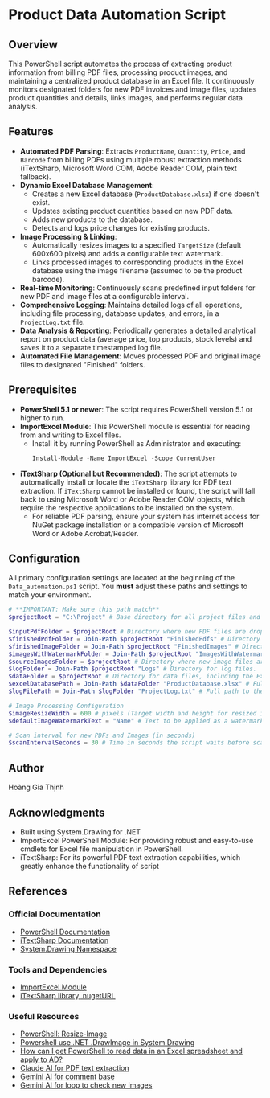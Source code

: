 # Product Data Automation Script

## Overview

This PowerShell script automates the process of extracting product information from billing PDF files, processing product images, and maintaining a centralized product database in an Excel file. It continuously monitors designated folders for new PDF invoices and image files, updates product quantities and details, links images, and performs regular data analysis.

## Features

- **Automated PDF Parsing**: Extracts `ProductName`, `Quantity`, `Price`, and `Barcode` from billing PDFs using multiple robust extraction methods (iTextSharp, Microsoft Word COM, Adobe Reader COM, plain text fallback).
- **Dynamic Excel Database Management**:
  - Creates a new Excel database (`ProductDatabase.xlsx`) if one doesn't exist.
  - Updates existing product quantities based on new PDF data.
  - Adds new products to the database.
  - Detects and logs price changes for existing products.
- **Image Processing & Linking**:
  - Automatically resizes images to a specified `TargetSize` (default 600x600 pixels) and adds a configurable text watermark.
  - Links processed images to corresponding products in the Excel database using the image filename (assumed to be the product barcode).
- **Real-time Monitoring**: Continuously scans predefined input folders for new PDF and image files at a configurable interval.
- **Comprehensive Logging**: Maintains detailed logs of all operations, including file processing, database updates, and errors, in a `ProjectLog.txt` file.
- **Data Analysis & Reporting**: Periodically generates a detailed analytical report on product data (average price, top products, stock levels) and saves it to a separate timestamped log file.
- **Automated File Management**: Moves processed PDF and original image files to designated "Finished" folders.

## Prerequisites

- **PowerShell 5.1 or newer**: The script requires PowerShell version 5.1 or higher to run.
- **ImportExcel Module**: This PowerShell module is essential for reading from and writing to Excel files.
  - Install it by running PowerShell as Administrator and executing:
    ```powershell
    Install-Module -Name ImportExcel -Scope CurrentUser
    ```
- **iTextSharp (Optional but Recommended)**: The script attempts to automatically install or locate the `iTextSharp` library for PDF text extraction. If `iTextSharp` cannot be installed or found, the script will fall back to using Microsoft Word or Adobe Reader COM objects, which require the respective applications to be installed on the system.
  - For reliable PDF parsing, ensure your system has internet access for NuGet package installation or a compatible version of Microsoft Word or Adobe Acrobat/Reader.

## Configuration

All primary configuration settings are located at the beginning of the `Data_automation.ps1` script. You **must** adjust these paths and settings to match your environment.

```powershell
# **IMPORTANT: Make sure this path match**
$projectRoot = "C:\Project" # Base directory for all project files and folders.

$inputPdfFolder = $projectRoot # Directory where new PDF files are dropped for processing.
$finishedPdfFolder = Join-Path $projectRoot "FinishedPdfs" # Directory where processed PDF files are moved.
$finishedImageFolder = Join-Path $projectRoot "FinishedImages" # Directory where original image files are moved after processing.
$imagesWithWatermarkFolder = Join-Path $projectRoot "ImagesWithWatermark" # Directory where watermarked and resized images are saved.
$sourceImagesFolder = $projectRoot # Directory where new image files are dropped for processing.
$logFolder = Join-Path $projectRoot "Logs" # Directory for log files.
$dataFolder = $projectRoot # Directory for data files, including the Excel database.
$excelDatabasePath = Join-Path $dataFolder "ProductDatabase.xlsx" # Full path to the Excel database file.
$logFilePath = Join-Path $logFolder "ProjectLog.txt" # Full path to the main log file.

# Image Processing Configuration
$imageResizeWidth = 600 # pixels (Target width and height for resized images)
$defaultImageWatermarkText = "Name" # Text to be applied as a watermark on processed images.

# Scan interval for new PDFs and Images (in seconds)
$scanIntervalSeconds = 30 # Time in seconds the script waits before scanning for new files again.
```

## Author

Hoàng Gia Thịnh

## Acknowledgments

- Built using System.Drawing for .NET
- ImportExcel PowerShell Module: For providing robust and easy-to-use cmdlets for Excel file manipulation in PowerShell.
- iTextSharp: For its powerful PDF text extraction capabilities, which greatly enhance the functionality of script

## References

### Official Documentation

- [PowerShell Documentation](https://docs.microsoft.com/en-us/powershell/)
- [iTextSharp Documentation](https://itextpdf.com/resources/api-documentation)
- [System.Drawing Namespace](https://docs.microsoft.com/en-us/dotnet/api/system.drawing)

### Tools and Dependencies

- [ImportExcel Module](https://github.com/dfinke/ImportExcel)
- [iTextSharp library, nugetURL]("https://www.nuget.org/api/v2/package/iTextSharp/5.5.13.3")

### Useful Resources

- [PowerShell: Resize-Image](https://gist.github.com/someshinyobject/617bf00556bc43af87cd)
- [Powershell use .NET .DrawImage in System.Drawing](https://stackoverflow.com/questions/55001057/powershell-use-net-drawimage-in-system-drawing)
- [How can I get PowerShell to read data in an Excel spreadsheet and apply to AD?](https://community.spiceworks.com/t/how-can-i-get-powershell-to-read-data-in-an-excel-spreadsheet-and-apply-to-ad/818942/2)
- [Claude AI for PDF text extraction](https://claude.ai/share/7fa07356-e21f-40a3-9f11-2b115bd8561d)
- [Gemini AI for comment base](https://g.co/gemini/share/3848d71374af)
- [Gemini AI for loop to check new images](https://g.co/gemini/share/317764724bc4)

